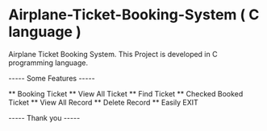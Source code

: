 # Airplane-Ticket-Booking-System ( C language )
Airplane Ticket Booking System. This Project is developed in C programming language.

----- Some Features -----

** Booking Ticket
** View All Ticket
** Find Ticket
** Checked Booked Ticket
** View All Record
** Delete Record
** Easily EXIT

----- Thank you -----
